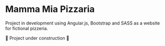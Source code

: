 # Mamma Mia Pizzaria

Project in development using Angular.js, Bootstrap and SASS as a website for fictional pizzeria.

🚧 Project under construction 🚧
